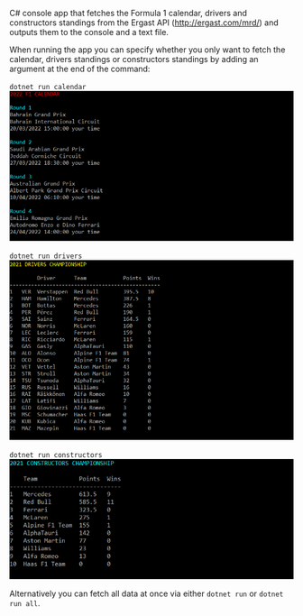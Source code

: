 C# console app that fetches the Formula 1 calendar, drivers and constructors standings from the Ergast API (http://ergast.com/mrd/) and outputs them to the console and a text file.

When running the app you can specify whether you only want to fetch the calendar, drivers standings or constructors standings by adding an argument at the end of the command:

`dotnet run calendar`
![Calendar](showcase-calendar.png)

`dotnet run drivers`
![DriversStandings](showcase-drivers.png)

`dotnet run constructors`
![ConstructorsStandings](showcase-constructors.png)

Alternatively you can fetch all data at once via either `dotnet run` or `dotnet run all`.
